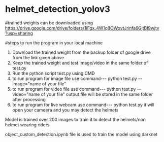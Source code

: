 # helmet_detection_yolov3
#trained weights can be downloaded using https://drive.google.com/drive/folders/1iFgx_4W1q8OWovtJrinfa6GjtBI9wjtv?usp=sharing



#steps to run the program in your local machine
  1. Download the trained weight from the backup folder of google drive from the link given above
  2. Keep the trained weight and test image/video in the same folder of test.py
  3. Run the python script test.py using CMD
  4. to run program for image file use command--- python test.py --image="name of your file"
  5. to run program for video file use command--- python test.py --video="name of your file"  output file will be stored in the same folder after processing
  6. to run program for live webcam use command--- python test.py     it will open your cameera and you may detect the helmets
 
 
Model is trained over 200 images to train it to detect the helmets/non helmet wearing riders


object_custom_detection.ipynb file is used to train the model using darknet

